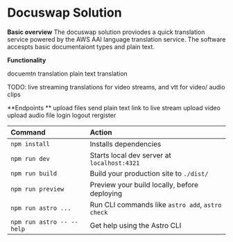 # Docuswap Solution

**Basic overview**
The docuswap solution proviodes a quick translation service powered by the AWS AAI language translation service. The software accespts basic documentaiont types and plain text.

**Functionality**

docuemtn translation 
plain text translation

TODO: live streaming translations for video streams, and vtt for video/ audio clips


**Endpoints **
upload files
send plain text
link to live stream
upload video
upload audio file
login
logout
rergister



| Command                   | Action                                           |
| :------------------------ | :----------------------------------------------- |
| `npm install`             | Installs dependencies                            |
| `npm run dev`             | Starts local dev server at `localhost:4321`      |
| `npm run build`           | Build your production site to `./dist/`          |
| `npm run preview`         | Preview your build locally, before deploying     |
| `npm run astro ...`       | Run CLI commands like `astro add`, `astro check` |
| `npm run astro -- --help` | Get help using the Astro CLI                     |

